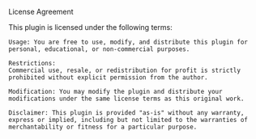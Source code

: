 License Agreement

This plugin is licensed under the following terms:

    Usage: You are free to use, modify, and distribute this plugin for personal, educational, or non-commercial purposes.
    
    Restrictions:
    Commercial use, resale, or redistribution for profit is strictly prohibited without explicit permission from the author.
    
    Modification: You may modify the plugin and distribute your modifications under the same license terms as this original work.
    
    Disclaimer: This plugin is provided "as-is" without any warranty, express or implied, including but not limited to the warranties of merchantability or fitness for a particular purpose.

